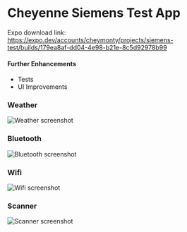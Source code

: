 # Cheyenne Siemens Test App

Expo download link: https://expo.dev/accounts/cheymonty/projects/siemens-test/builds/179ea8af-dd04-4e98-b21e-8c5d92978b99

#### Further Enhancements

- Tests
- UI Improvements

### Weather

![Weather screenshot](/readme_assets/weather.png)

### Bluetooth

![Bluetooth screenshot](/readme_assets/bluetooth.png)

### Wifi

![Wifi screenshot](/readme_assets/wifi.png)

### Scanner

![Scanner screenshot](/readme_assets/scanner.png)
